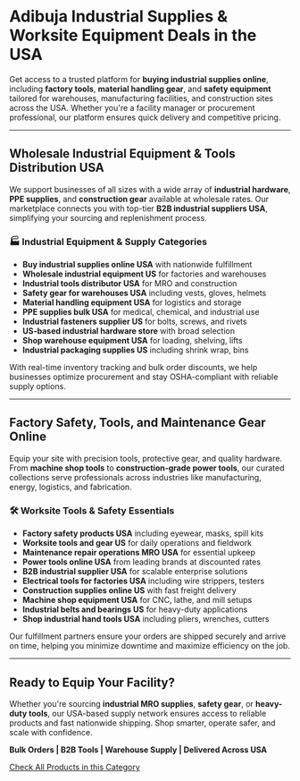 # Adibuja Industrial Supplies & Worksite Equipment Deals in the USA

Get access to a trusted platform for **buying industrial supplies online**, including **factory tools**, **material handling gear**, and **safety equipment** tailored for warehouses, manufacturing facilities, and construction sites across the USA. Whether you're a facility manager or procurement professional, our platform ensures quick delivery and competitive pricing.

---

## Wholesale Industrial Equipment & Tools Distribution USA

We support businesses of all sizes with a wide array of **industrial hardware**, **PPE supplies**, and **construction gear** available at wholesale rates. Our marketplace connects you with top-tier **B2B industrial suppliers USA**, simplifying your sourcing and replenishment process.

### 🏭 Industrial Equipment & Supply Categories

- **Buy industrial supplies online USA** with nationwide fulfillment  
- **Wholesale industrial equipment US** for factories and warehouses  
- **Industrial tools distributor USA** for MRO and construction  
- **Safety gear for warehouses USA** including vests, gloves, helmets  
- **Material handling equipment USA** for logistics and storage  
- **PPE supplies bulk USA** for medical, chemical, and industrial use  
- **Industrial fasteners supplier US** for bolts, screws, and rivets  
- **US-based industrial hardware store** with broad selection  
- **Shop warehouse equipment USA** for loading, shelving, lifts  
- **Industrial packaging supplies US** including shrink wrap, bins  

With real-time inventory tracking and bulk order discounts, we help businesses optimize procurement and stay OSHA-compliant with reliable supply options.

---

## Factory Safety, Tools, and Maintenance Gear Online

Equip your site with precision tools, protective gear, and quality hardware. From **machine shop tools** to **construction-grade power tools**, our curated collections serve professionals across industries like manufacturing, energy, logistics, and fabrication.

### 🛠️ Worksite Tools & Safety Essentials

- **Factory safety products USA** including eyewear, masks, spill kits  
- **Worksite tools and gear US** for daily operations and fieldwork  
- **Maintenance repair operations MRO USA** for essential upkeep  
- **Power tools online USA** from leading brands at discounted rates  
- **B2B industrial supplier USA** for scalable enterprise solutions  
- **Electrical tools for factories USA** including wire strippers, testers  
- **Construction supplies online US** with fast freight delivery  
- **Machine shop equipment USA** for CNC, lathe, and mill setups  
- **Industrial belts and bearings US** for heavy-duty applications  
- **Shop industrial hand tools USA** including pliers, wrenches, cutters  

Our fulfillment partners ensure your orders are shipped securely and arrive on time, helping you minimize downtime and maximize efficiency on the job.

---

## Ready to Equip Your Facility?

Whether you're sourcing **industrial MRO supplies**, **safety gear**, or **heavy-duty tools**, our USA-based supply network ensures access to reliable products and fast nationwide shipping. Shop smarter, operate safer, and scale with confidence.

**Bulk Orders | B2B Tools | Warehouse Supply | Delivered Across USA**

[Check All Products in this Category](https://www.adibuja.com/categories/industrial-supplies)
